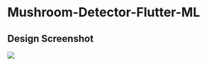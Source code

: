 # Mushroom-Detector-Flutter-ML

## Design Screenshot
![](https://raw.githubusercontent.com/hbfawaz112/Mushroom-Detector-Flutter-ML/main/App%20Design.PNG)
